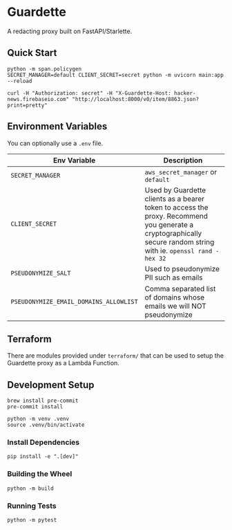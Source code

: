 # Guardette
A redacting proxy built on FastAPI/Starlette.

## Quick Start
```
python -m span.policygen
SECRET_MANAGER=default CLIENT_SECRET=secret python -m uvicorn main:app --reload
```

```
curl -H "Authorization: secret" -H "X-Guardette-Host: hacker-news.firebaseio.com" "http://localhost:8000/v0/item/8863.json?print=pretty"
```

## Environment Variables
You can optionally use a `.env` file.

| Env Variable | Description |
| --- | --- |
| `SECRET_MANAGER` | `aws_secret_manager` or `default` |
| `CLIENT_SECRET` | Used by Guardette clients as a bearer token to access the proxy. Recommend you generate a cryptographically secure random string with ie. `openssl rand -hex 32` |
| `PSEUDONYMIZE_SALT` | Used to pseudonymize PII such as emails |
| `PSEUDONYMIZE_EMAIL_DOMAINS_ALLOWLIST` | Comma separated list of domains whose emails we will NOT pseudonymize |

## Terraform

There are modules provided under `terraform/` that can be used to setup the Guardette proxy as a Lambda Function.

## Development Setup
```
brew install pre-commit
pre-commit install

python -m venv .venv
source .venv/bin/activate
```

### Install Dependencies
```
pip install -e ".[dev]"
```

### Building the Wheel
```
python -m build
```

### Running Tests
```
python -m pytest
```